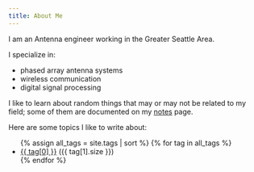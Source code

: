 ```yaml
---
title: About Me
---
```


I am an Antenna engineer working in the Greater Seattle Area.

I specialize in:

- phased array antenna systems
- wireless communication
- digital signal processing

I like to learn about random things that may or may not be related to my field; some of them are documented on my [notes](notes.md) page.

Here are some topics I like to write about:

<ul>
  {% assign all_tags = site.tags | sort %}
  {% for tag in all_tags %}
    <li><a href="/tags/sorted/{{ tag[0] | slugify }}/">{{ tag[0] }}</a> ({{ tag[1].size }})</li>
  {% endfor %}
</ul>
